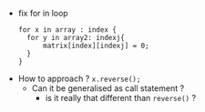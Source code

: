 - fix for in loop
  ```
  for x in array : index {
    for y in array2: indexj{
        matrix[index][indexj] = 0;
    }
  }
  ```
- How to approach ? `x.reverse();`
    - Can it be generalised as call statement ? 
      - is it really that different than `reverse()` ?



